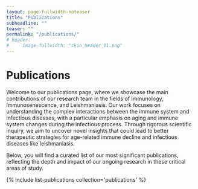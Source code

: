 ```yaml
---
layout: page-fullwidth-noteaser
title: "Publications"
subheadline: ""
teaser: ""
permalink: "/publications/"
# header:
#     image_fullwidth: "skin_header_01.png"
---
```


# Publications

Welcome to our publications page, where we showcase the main contributions of our research team in the fields of Immunology, Immunosenescence, and Leishmaniasis. Our work focuses on understanding the complex interactions between the immune system and infectious diseases, with a particular emphasis on aging and immune system changes during the infectious process. Through rigorous scientific inquiry, we aim to uncover novel insights that could lead to better therapeutic strategies for age-related immune decline and infectious diseases like leishmaniasis. 

Below, you will find a curated list of our most significant publications, reflecting the depth and impact of our ongoing research in these critical areas of study.

{% include list-publications collection='publications' %}

